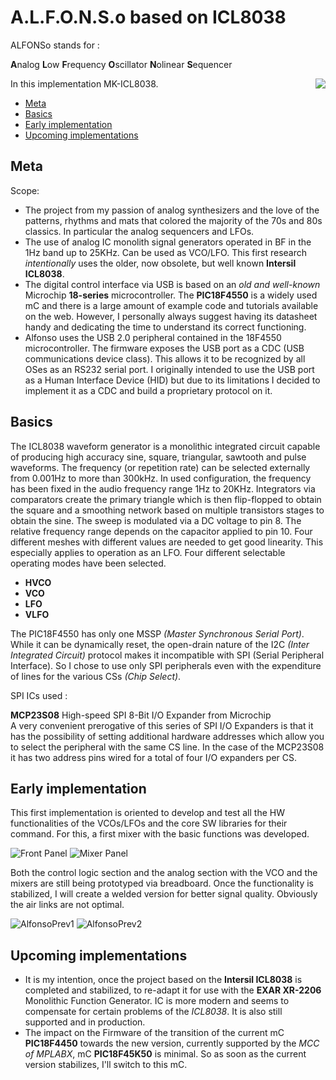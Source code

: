 # A.L.F.O.N.S.o based on ICL8038

ALFONSo stands for :

**A**nalog
**L**ow 
**F**requency 
**O**scillator 
**N**olinear 
**S**equencer

<p align="right">
    <img align="right" src="https://user-images.githubusercontent.com/122873753/222143982-1a5c145b-e075-451e-8f5f-8aa5fb78d0a5.png">
</p>

In this implementation MK-ICL8038.

- [Meta](#meta)
- [Basics](#basics)
- [Early implementation](#early-implementation)
- [Upcoming implementations](#upcoming-implementations)

## Meta

Scope:

- The project from my passion of analog synthesizers and the love of the patterns, rhythms and mats that colored the majority of the 70s and 80s classics. In particular the analog sequencers and LFOs.
- The use of analog IC monolith signal generators operated in BF in the 1Hz band up to 25KHz. Can be used as VCO/LFO. This first research *intentionally* uses the older, now obsolete, but well known **Intersil ICL8038**.
- The digital control interface via USB is based on an *old and well-known* Microchip **18-series** microcontroller. The **PIC18F4550** is a widely used mC and there is a large amount of example code and tutorials available on the web.
  However, I personally always suggest having its datasheet handy and dedicating the time to understand its correct functioning.
- Alfonso uses the USB 2.0 peripheral contained in the 18F4550 microcontroller. The firmware exposes the USB port as a CDC (USB communications device class). This allows it to be recognized by all OSes as an RS232 serial port.
  I originally intended to use the USB port as a Human Interface Device (HID) but due to its limitations I decided to implement it as a CDC and build a proprietary protocol on it.
  
## Basics

The ICL8038 waveform generator is a monolithic integrated circuit capable of producing high accuracy sine, square, triangular, sawtooth and pulse waveforms. The frequency (or repetition rate) can be selected externally from 0.001Hz to more than 300kHz.
In used configuration, the frequency has been fixed in the audio frequency range 1Hz to 20KHz. Integrators via comparators create the primary triangle which is then flip-flopped to obtain the square and a smoothing network based on multiple transistors stages to obtain the sine.
The sweep is modulated via a DC voltage to pin 8. The relative frequency range depends on the capacitor applied to pin 10.
Four different meshes with different values are needed to get good linearity. This especially applies to operation as an LFO. Four different selectable operating modes have been selected.

- **HVCO**
- **VCO**
- **LFO**
- **VLFO**

The PIC18F4550 has only one MSSP *(Master Synchronous Serial Port)*. While it can be dynamically reset, the open-drain nature of the I2C *(Inter Integrated Circuit)* protocol makes it incompatible with SPI (Serial Peripheral Interface).
So I chose to use only SPI peripherals even with the expenditure of lines for the various CSs *(Chip Select)*.

SPI ICs used :

**MCP23S08** High-speed SPI 8-Bit I/O Expander from Microchip<BR>
A very convenient prerogative of this series of SPI I/O Expanders is that it has the possibility of setting additional hardware addresses which allow you to select the peripheral with the same CS line.
In the case of the MCP23S08 it has two address pins wired for a total of four I/O expanders per CS.

## Early implementation

This first implementation is oriented to develop and test all the HW functionalities of the VCOs/LFOs and the core SW libraries for their command.
For this, a first mixer with the basic functions was developed.

![Front Panel](https://user-images.githubusercontent.com/122873753/222146686-99d1909f-2db3-43aa-8f50-f5286ce944ac.png)
![Mixer Panel](https://user-images.githubusercontent.com/122873753/222147808-f85e7260-d6f0-4ed8-a101-276cef76ffd2.png)

Both the control logic section and the analog section with the VCO and the mixers are still being prototyped via breadboard.
Once the functionality is stabilized, I will create a welded version for better signal quality. Obviously the air links are not optimal.

![AlfonsoPrev1](https://user-images.githubusercontent.com/122873753/214313627-f87d06cf-55e3-4104-a56d-350e2fd5c412.jpg)
![AlfonsoPrev2](https://user-images.githubusercontent.com/122873753/214313670-8de575b0-895b-4a02-b9fe-d2fca62c175e.jpg)

## Upcoming implementations

- It is my intention, once the project based on the **Intersil ICL8038** is completed and stabilized, to re-adapt it for use with the **EXAR XR-2206** Monolithic Function Generator.
  IC is more modern and seems to compensate for certain problems of the *ICL8038*. It is also still supported and in production.
- The impact on the Firmware of the transition of the current mC **PIC18F4450** towards the new version, currently supported by the *MCC of MPLABX*, mC **PIC18F45K50** is minimal.
  So as soon as the current version stabilizes, I'll switch to this mC.
